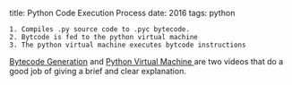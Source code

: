 title: Python Code Execution Process
date: 2016
tags: python
  
```
1. Compiles .py source code to .pyc bytecode.
2. Bytcode is fed to the python virtual machine
3. The python virtual machine executes bytcode instructions
```

[Bytecode Generation](https://www.youtube.com/watch?v=DWxl90KwknM) and [Python Virtual Machine ](https://www.youtube.com/watch?v=FYBlSRBFurg) 
are two videos that do a good job of giving a brief and clear explanation.
